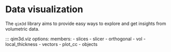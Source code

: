# Data visualization
The `qim3d` library aims to provide easy ways to explore and get insights from volumetric data. 

::: qim3d.viz
    options:
        members:
            - slices
            - slicer
            - orthogonal
            - vol
            - local_thickness
            - vectors
            - plot_cc
            - objects
